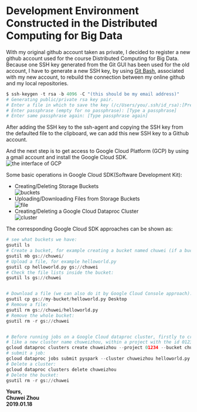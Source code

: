 # Development Environment Constructed in the Distributed Computing for Big Data                                                                                             
With my original github account taken as private, I decided to register a new github account used for the course Distributed Computing for Big Data. Because one SSH key generated from the Git GUI has been used for the old account, I have to generate a new SSH key, by using [Git Bash](https://help.github.com/articles/connecting-to-github-with-ssh/), associated with my new account, to rebuild the connection between my online github and my local repositories.                              

```python
$ ssh-keygen -t rsa -b 4096 -C "(this should be my email address)"
# Generating public/private rsa key pair.
# Enter a file in which to save the key (/c/Users/you/.ssh/id_rsa):[Press enter]
# Enter passphrase (empty for no passphrase): [Type a passphrase]
# Enter same passphrase again: [Type passphrase again]
```
               
After adding the SSH key to the ssh-agent and copying the SSH key from the defaulted file to the clipboard, we can add this new SSH key to a Github account.                
                   
And the next step is to get access to Google Cloud Platform (GCP) by using a gmail account and install the Google Cloud SDK.              
![the interface of GCP](https://github.com/zhouchw5/Course_study_uk.github.io/blob/master/GCP.png)              
                     
Some basic operations in Google Cloud SDK(Software Development Kit):
- Creating/Deleting Storage Buckets                 
![buckets](https://github.com/zhouchw5/Course_study_uk.github.io/blob/development-environment-constructing-in-Big-Data-course/buckets.png)          
- Uploading/Downloading Files from Storage Buckets              
![file](https://github.com/zhouchw5/Course_study_uk.github.io/blob/development-environment-constructing-in-Big-Data-course/file.png)        
- Creating/Deleting a Google Cloud Dataproc Cluster                  
![cluster](https://github.com/zhouchw5/Course_study_uk.github.io/blob/development-environment-constructing-in-Big-Data-course/cluster.png)                    
                   
The corresponding Google Cloud SDK approaches can be shown as:                
```python
# see what buckets we have:
gsutil ls
# Create a bucket, for example creating a bucket named chuwei (if a bucket with the same name has been already created in your project, an error would come up with the exceptions):                  
gsutil mb gs://chuwei/
# Upload a file, for example helloworld.py
gsutil cp helloworld.py gs://chuwei
# Check the file lists inside the bucket:            
gsutil ls gs://chuwei


# Download a file (we can also do it by Google Cloud Console approach):           
gsutil cp gs://my-bucket/helloworld.py Desktop
# Remove a file: 
gsutil rm gs://chuwei/helloworld.py
# Remove the whole bucket:
gsutil rm -r gs://chuwei


# Before running jobs on a Google Cloud dataproc cluster, firstly to create a cluster: 
# like a new cluster name chuweizhou, within a project with the id 01234
gcloud dataproc clusters create chuweizhou --project 01234 --bucket chuwei
# submit a job: 
gcloud dataproc jobs submit pyspark --cluster chuweizhou helloworld.py
# Delete a cluster:
gcloud dataproc clusters delete chuweizhou
# Delete the bucket:
gsutil rm -r gs://chuwei


```

                  
                    
                    

                      
**Yours,**                
**Chuwei Zhou**                    
**2019.01.18**                                 
